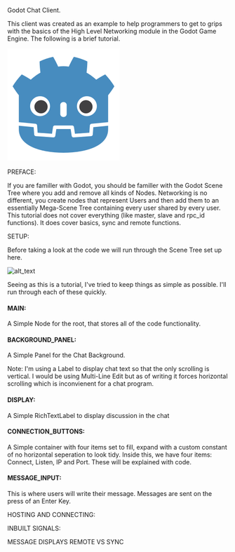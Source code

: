 Godot Chat Client. 

This client was created as an example to help programmers to get to grips with the basics of the High Level Networking module in the Godot Game Engine. The following is a brief tutorial. 

![alt text](https://raw.githubusercontent.com/godotengine/godot/master/icon.png)

PREFACE:

If you are familler with Godot, you should be familler with the Godot Scene Tree where you add and remove all kinds of Nodes. Networking is no different, you create nodes that represent Users and then add them to an essentially Mega-Scene Tree containing every user shared by every user. This tutorial does not cover everything (like master, slave and rpc_id functions). It does cover basics, sync and remote functions.  

SETUP:

Before taking a look at the code we will run through the Scene Tree set up here.

![alt_text](https://imgur.com/XlFdhRQ.png)

Seeing as this is a tutorial, I've tried to keep things as simple as possible. I'll run through each of these quickly.

#### MAIN: 

A Simple Node for the root, that stores all of the code functionality. 

#### BACKGROUND_PANEL: 

A Simple Panel for the Chat Background. 

Note: I'm using a Label to display chat text so that the only scrolling is vertical. I would be using Multi-Line Edit but as of writing it forces horizontal scrolling which is inconvienent for a chat program.

#### DISPLAY: 

A Simple RichTextLabel to display discussion in the chat

#### CONNECTION_BUTTONS: 

A Simple container with four items set to fill, expand with a custom constant of no horizontal seperation to look tidy. Inside this, we have four items: Connect, Listen, IP and Port. These will be explained with code.

#### MESSAGE_INPUT: 

This is where users will write their message. Messages are sent on the press of an Enter Key.

HOSTING AND CONNECTING:

INBUILT SIGNALS:

MESSAGE DISPLAYS REMOTE VS SYNC
